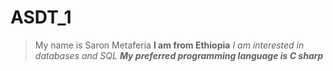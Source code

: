 # ASDT_1
>My name is Saron Metaferia 
**I am from Ethiopia**
_I am interested in databases and SQL_
***My preferred programming language is C sharp***
